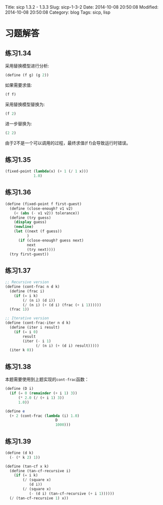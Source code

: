 Title: sicp 1.3.2 - 1.3.3
Slug: sicp-1-3-2
Date: 2014-10-08 20:50:08 
Modified: 2014-10-08 20:50:08 
Category: blog
Tags: sicp, lisp

# 习题解答

## 练习1.34

采用替换模型进行分析:
``` Scheme
(define (f g) (g 2))
```
如果需要求值:
``` Scheme
(f f)
```
采用替换模型替换为:
``` Scheme
(f 2)
```
进一步替换为:
``` Scheme
(2 2)
```
由于2不是一个可以调用的过程，最终求值(f f)会导致运行时错误。

## 练习1.35

``` Scheme
(fixed-point (lambda(x) (+ 1 (/ 1 x)))
             1.0)
```

## 练习1.36

``` Scheme
(define (fixed-point f first-guest)
  (define (close-enough? v1 v2)
    (< (abs (- v1 v2)) tolerance))
  (define (try guess)
    (display guess)
    (newline)
    (let ((next (f guess))
          )
      (if (close-enough? guess next)
          next
          (try next))))
  (try first-guest))
```

## 练习1.37

``` Scheme
;; Recursive version
(define (cont-frac n d k)
  (define (frac i)
    (if (= i k)
        (/ (n i) (d i))
        (/ (n i) (+ (d i) (frac (+ i 1))))))
  (frac 1))

;; Iterative version
(define (cont-frac-iter n d k)
  (define (iter i result)
    (if (= i 0)
        result
        (iter (- i 1)
              (/ (n i) (+ (d i) result)))))
  (iter k 0))
```

## 练习1.38

本题需要使用到上题实现的`cont-frac`函数：

``` Scheme
(define (D i)
  (if (= 0 (remainder (+ i 1) 3))
      (* 2.0 (/ (+ i 1) 3))
      1.0))

(define e
  (+ 2 (cont-frac (lambda (i) 1.0)
                       D
                       1000)))
```

## 练习1.39

``` Scheme
(define (d k)
  (- (* k 2) 1))

(define (tan-cf x k)
  (define (tan-cf-recursive i)
    (if (= i k)
        (/ (square x)
           (d i))
        (/ (square x)
           (- (d i) (tan-cf-recursive (+ i 1))))))
  (/ (tan-cf-recursive 1) x))
```